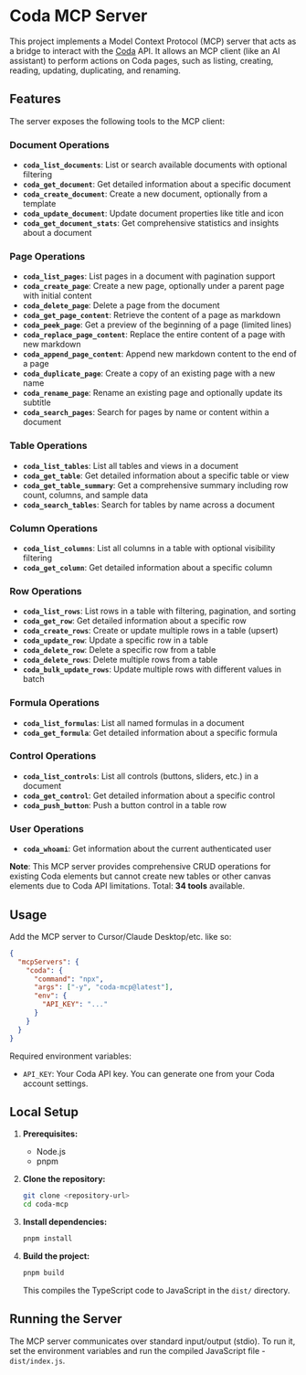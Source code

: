 # Coda MCP Server

This project implements a Model Context Protocol (MCP) server that acts as a bridge to interact with the [Coda](https://coda.io/) API. It allows an MCP client (like an AI assistant) to perform actions on Coda pages, such as listing, creating, reading, updating, duplicating, and renaming.

## Features

The server exposes the following tools to the MCP client:

### Document Operations
- **`coda_list_documents`**: List or search available documents with optional filtering
- **`coda_get_document`**: Get detailed information about a specific document
- **`coda_create_document`**: Create a new document, optionally from a template
- **`coda_update_document`**: Update document properties like title and icon
- **`coda_get_document_stats`**: Get comprehensive statistics and insights about a document

### Page Operations
- **`coda_list_pages`**: List pages in a document with pagination support
- **`coda_create_page`**: Create a new page, optionally under a parent page with initial content
- **`coda_delete_page`**: Delete a page from the document
- **`coda_get_page_content`**: Retrieve the content of a page as markdown
- **`coda_peek_page`**: Get a preview of the beginning of a page (limited lines)
- **`coda_replace_page_content`**: Replace the entire content of a page with new markdown
- **`coda_append_page_content`**: Append new markdown content to the end of a page
- **`coda_duplicate_page`**: Create a copy of an existing page with a new name
- **`coda_rename_page`**: Rename an existing page and optionally update its subtitle
- **`coda_search_pages`**: Search for pages by name or content within a document

### Table Operations
- **`coda_list_tables`**: List all tables and views in a document
- **`coda_get_table`**: Get detailed information about a specific table or view
- **`coda_get_table_summary`**: Get a comprehensive summary including row count, columns, and sample data
- **`coda_search_tables`**: Search for tables by name across a document

### Column Operations
- **`coda_list_columns`**: List all columns in a table with optional visibility filtering
- **`coda_get_column`**: Get detailed information about a specific column

### Row Operations
- **`coda_list_rows`**: List rows in a table with filtering, pagination, and sorting
- **`coda_get_row`**: Get detailed information about a specific row
- **`coda_create_rows`**: Create or update multiple rows in a table (upsert)
- **`coda_update_row`**: Update a specific row in a table
- **`coda_delete_row`**: Delete a specific row from a table
- **`coda_delete_rows`**: Delete multiple rows from a table
- **`coda_bulk_update_rows`**: Update multiple rows with different values in batch

### Formula Operations
- **`coda_list_formulas`**: List all named formulas in a document
- **`coda_get_formula`**: Get detailed information about a specific formula

### Control Operations
- **`coda_list_controls`**: List all controls (buttons, sliders, etc.) in a document
- **`coda_get_control`**: Get detailed information about a specific control
- **`coda_push_button`**: Push a button control in a table row

### User Operations
- **`coda_whoami`**: Get information about the current authenticated user

**Note**: This MCP server provides comprehensive CRUD operations for existing Coda elements but cannot create new tables or other canvas elements due to Coda API limitations. Total: **34 tools** available.

## Usage

Add the MCP server to Cursor/Claude Desktop/etc. like so:

```json
{
  "mcpServers": {
    "coda": {
      "command": "npx",
      "args": ["-y", "coda-mcp@latest"],
      "env": {
        "API_KEY": "..."
      }
    }
  }
}
```

Required environment variables:

- `API_KEY`: Your Coda API key. You can generate one from your Coda account settings.


## Local Setup

1.  **Prerequisites:**

    - Node.js
    - pnpm

2.  **Clone the repository:**

    ```bash
    git clone <repository-url>
    cd coda-mcp
    ```

3.  **Install dependencies:**

    ```bash
    pnpm install
    ```

4.  **Build the project:**
    ```bash
    pnpm build
    ```
    This compiles the TypeScript code to JavaScript in the `dist/` directory.

## Running the Server

The MCP server communicates over standard input/output (stdio). To run it, set the environment variables and run the compiled JavaScript file - `dist/index.js`.
